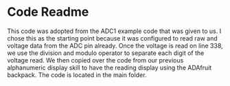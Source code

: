 # Code Readme

This code was adopted from the ADC1 example code that was given to us. I chose this as the starting point because it was configured to read raw and voltage data from the ADC pin already. Once the voltage is read on line 338, we use the division and modulo operator to separate each digit of the voltage read. We then copied over the code from our previous alphanumeric display skill to have the reading display using the ADAfruit backpack. The code is located in the main folder.
